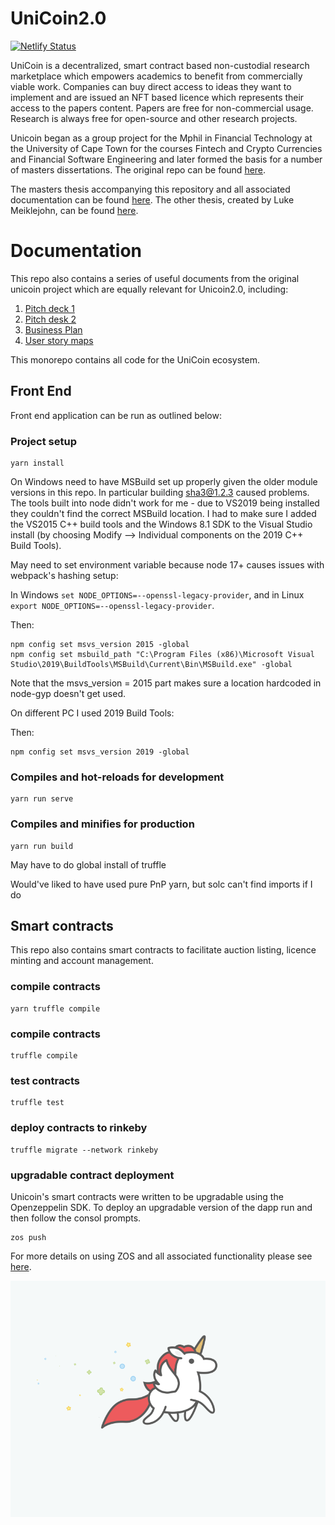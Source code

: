 # UniCoin2.0

[![Netlify Status](https://api.netlify.com/api/v1/badges/63c88402-22eb-4298-9a5b-0f661833414b/deploy-status)](https://app.netlify.com/sites/unicoin-dapp/deploys)

UniCoin is a decentralized, smart contract based non-custodial research marketplace which empowers academics to benefit from commercially viable work. Companies can buy direct access to ideas they want to implement and are issued an NFT based licence which represents their access to the papers content. Papers are free for non-commercial usage. Research is always free for open-source and other research projects.

Unicoin began as a group project for the Mphil in Financial Technology at the University of Cape Town for the courses Fintech and Crypto Currencies and Financial Software Engineering and later formed the basis for a number of masters dissertations. The original repo can be found [here](https://github.com/unicoinlicences/unicoindapp).

The masters thesis accompanying this repository and all associated documentation can be found [here](./Documentation/Thesis.pdf). The other thesis, created by Luke Meiklejohn, can be found [here](https://github.com/lukemeiklejohn/HowToAttributeCredit).


# Documentation
This repo also contains a series of useful documents from the original unicoin project which are equally relevant for Unicoin2.0, including:

1) [Pitch deck 1](https://docs.google.com/presentation/d/121boHtItNj7PwzCdGhnDnEfL1r_Td9rAW86ny1Dp914/edit?usp=sharing)
2) [Pitch desk 2](https://drive.google.com/file/d/1d-NUUu8NgdDsqG7XaDggYe0KmbHDtW7n/view?usp=sharing)
3) [Business Plan](https://docs.google.com/document/d/1iGCbeWvZtk4chdc_CnT9JuZWNwgtNJcFvyyo_UosyZA/edit?usp=sharing)
4) [User story maps](https://app.cardboardit.com/maps/guests/e25edd87044ecad844f3397589800b193c2d41c9492854e0d9d80f7212d20c8d)

This monorepo contains all code for the UniCoin ecosystem. 
## Front End
Front end application can be run as outlined below:

### Project setup
```
yarn install
```

On Windows need to have MSBuild set up properly given the older module versions in this repo. In particular building sha3@1.2.3 caused problems. The tools built into node didn't work for me - due to VS2019 being installed they couldn't find the correct MSBuild location. I had to make sure I added the VS2015 C++ build tools and the Windows 8.1 SDK to the Visual Studio install (by choosing Modify --> Individual components on the 2019 C++ Build Tools).

May need to set environment variable because node 17+ causes issues with webpack's hashing setup:

In Windows `set NODE_OPTIONS=--openssl-legacy-provider`, and in Linux `export NODE_OPTIONS=--openssl-legacy-provider`.

Then:
```
npm config set msvs_version 2015 -global
npm config set msbuild_path "C:\Program Files (x86)\Microsoft Visual Studio\2019\BuildTools\MSBuild\Current\Bin\MSBuild.exe" -global
```

Note that the msvs_version = 2015 part makes sure a location hardcoded in node-gyp doesn't get used.

On different PC I used 2019 Build Tools:

Then:
```
npm config set msvs_version 2019 -global
```

### Compiles and hot-reloads for development
```
yarn run serve
```

### Compiles and minifies for production
```
yarn run build
```

May have to do global install of truffle

Would've liked to have used pure PnP yarn, but solc can't find imports if I do

## Smart contracts
This repo also contains smart contracts to facilitate auction listing, licence minting and account management. 

### compile contracts
```
yarn truffle compile
```

### compile contracts
```
truffle compile
```

### test contracts
```
truffle test
```

### deploy contracts to rinkeby
```
truffle migrate --network rinkeby
```

### upgradable contract deployment
Unicoin's smart contracts were written to be upgradable using the Openzeppelin SDK. To deploy an upgradable version of the dapp run and then follow the consol prompts.
```
zos push
```

For more details on using ZOS and all associated functionality please see [here](https://github.com/OpenZeppelin/openzeppelin-sdk).



<img src="./src/assets/unicorn_running.gif">


